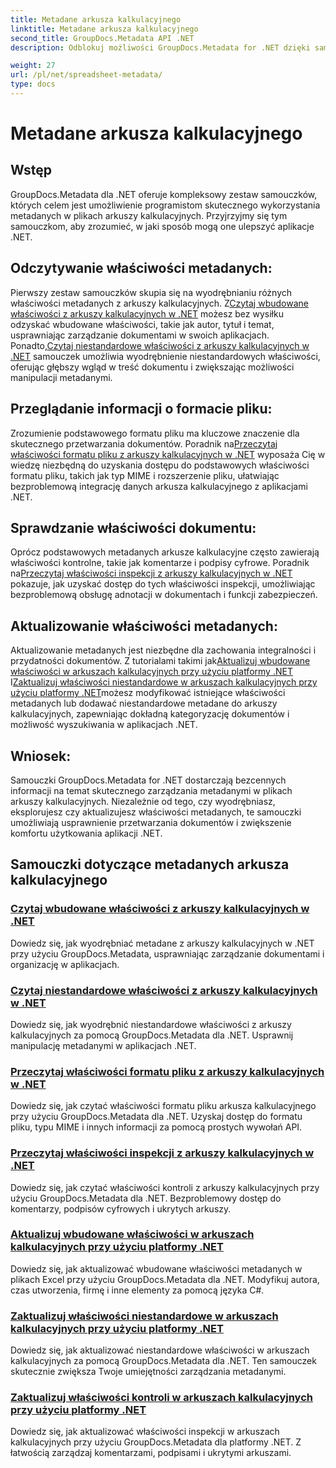 ```yaml
---
title: Metadane arkusza kalkulacyjnego
linktitle: Metadane arkusza kalkulacyjnego
second_title: GroupDocs.Metadata API .NET
description: Odblokuj możliwości GroupDocs.Metadata for .NET dzięki samouczkom dotyczącym odczytywania i aktualizowania właściwości arkusza kalkulacyjnego. Usprawnij manipulację metadanymi w aplikacjach .NET.

weight: 27
url: /pl/net/spreadsheet-metadata/
type: docs
---
```

# Metadane arkusza kalkulacyjnego

## Wstęp

GroupDocs.Metadata dla .NET oferuje kompleksowy zestaw samouczków, których celem jest umożliwienie programistom skutecznego wykorzystania metadanych w plikach arkuszy kalkulacyjnych. Przyjrzyjmy się tym samouczkom, aby zrozumieć, w jaki sposób mogą one ulepszyć aplikacje .NET.

## Odczytywanie właściwości metadanych:
Pierwszy zestaw samouczków skupia się na wyodrębnianiu różnych właściwości metadanych z arkuszy kalkulacyjnych. Z[Czytaj wbudowane właściwości z arkuszy kalkulacyjnych w .NET](./read-built-in-properties-spreadsheets/) możesz bez wysiłku odzyskać wbudowane właściwości, takie jak autor, tytuł i temat, usprawniając zarządzanie dokumentami w swoich aplikacjach. Ponadto,[Czytaj niestandardowe właściwości z arkuszy kalkulacyjnych w .NET](./read-custom-properties-spreadsheets/) samouczek umożliwia wyodrębnienie niestandardowych właściwości, oferując głębszy wgląd w treść dokumentu i zwiększając możliwości manipulacji metadanymi.

## Przeglądanie informacji o formacie pliku:
 Zrozumienie podstawowego formatu pliku ma kluczowe znaczenie dla skutecznego przetwarzania dokumentów. Poradnik na[Przeczytaj właściwości formatu pliku z arkuszy kalkulacyjnych w .NET](./read-file-format-properties-spreadsheets/) wyposaża Cię w wiedzę niezbędną do uzyskania dostępu do podstawowych właściwości formatu pliku, takich jak typ MIME i rozszerzenie pliku, ułatwiając bezproblemową integrację danych arkusza kalkulacyjnego z aplikacjami .NET.

## Sprawdzanie właściwości dokumentu:
Oprócz podstawowych metadanych arkusze kalkulacyjne często zawierają właściwości kontrolne, takie jak komentarze i podpisy cyfrowe. Poradnik na[Przeczytaj właściwości inspekcji z arkuszy kalkulacyjnych w .NET](./read-inspection-properties-spreadsheets/) pokazuje, jak uzyskać dostęp do tych właściwości inspekcji, umożliwiając bezproblemową obsługę adnotacji w dokumentach i funkcji zabezpieczeń.

## Aktualizowanie właściwości metadanych:
 Aktualizowanie metadanych jest niezbędne dla zachowania integralności i przydatności dokumentów. Z tutorialami takimi jak[Aktualizuj wbudowane właściwości w arkuszach kalkulacyjnych przy użyciu platformy .NET](./update-built-in-properties-spreadsheets/) I[Zaktualizuj właściwości niestandardowe w arkuszach kalkulacyjnych przy użyciu platformy .NET](./update-custom-properties-spreadsheets/)możesz modyfikować istniejące właściwości metadanych lub dodawać niestandardowe metadane do arkuszy kalkulacyjnych, zapewniając dokładną kategoryzację dokumentów i możliwość wyszukiwania w aplikacjach .NET.

## Wniosek:
Samouczki GroupDocs.Metadata for .NET dostarczają bezcennych informacji na temat skutecznego zarządzania metadanymi w plikach arkuszy kalkulacyjnych. Niezależnie od tego, czy wyodrębniasz, eksplorujesz czy aktualizujesz właściwości metadanych, te samouczki umożliwiają usprawnienie przetwarzania dokumentów i zwiększenie komfortu użytkowania aplikacji .NET.

## Samouczki dotyczące metadanych arkusza kalkulacyjnego
### [Czytaj wbudowane właściwości z arkuszy kalkulacyjnych w .NET](./read-built-in-properties-spreadsheets/)
Dowiedz się, jak wyodrębniać metadane z arkuszy kalkulacyjnych w .NET przy użyciu GroupDocs.Metadata, usprawniając zarządzanie dokumentami i organizację w aplikacjach.
### [Czytaj niestandardowe właściwości z arkuszy kalkulacyjnych w .NET](./read-custom-properties-spreadsheets/)
Dowiedz się, jak wyodrębnić niestandardowe właściwości z arkuszy kalkulacyjnych za pomocą GroupDocs.Metadata dla .NET. Usprawnij manipulację metadanymi w aplikacjach .NET.
### [Przeczytaj właściwości formatu pliku z arkuszy kalkulacyjnych w .NET](./read-file-format-properties-spreadsheets/)
Dowiedz się, jak czytać właściwości formatu pliku arkusza kalkulacyjnego przy użyciu GroupDocs.Metadata dla .NET. Uzyskaj dostęp do formatu pliku, typu MIME i innych informacji za pomocą prostych wywołań API.
### [Przeczytaj właściwości inspekcji z arkuszy kalkulacyjnych w .NET](./read-inspection-properties-spreadsheets/)
Dowiedz się, jak czytać właściwości kontroli z arkuszy kalkulacyjnych przy użyciu GroupDocs.Metadata dla .NET. Bezproblemowy dostęp do komentarzy, podpisów cyfrowych i ukrytych arkuszy.
### [Aktualizuj wbudowane właściwości w arkuszach kalkulacyjnych przy użyciu platformy .NET](./update-built-in-properties-spreadsheets/)
Dowiedz się, jak aktualizować wbudowane właściwości metadanych w plikach Excel przy użyciu GroupDocs.Metadata dla .NET. Modyfikuj autora, czas utworzenia, firmę i inne elementy za pomocą języka C#.
### [Zaktualizuj właściwości niestandardowe w arkuszach kalkulacyjnych przy użyciu platformy .NET](./update-custom-properties-spreadsheets/)
Dowiedz się, jak aktualizować niestandardowe właściwości w arkuszach kalkulacyjnych za pomocą GroupDocs.Metadata dla .NET. Ten samouczek skutecznie zwiększa Twoje umiejętności zarządzania metadanymi.
### [Zaktualizuj właściwości kontroli w arkuszach kalkulacyjnych przy użyciu platformy .NET](./update-inspection-properties-spreadsheets/)
Dowiedz się, jak aktualizować właściwości inspekcji w arkuszach kalkulacyjnych przy użyciu GroupDocs.Metadata dla platformy .NET. Z łatwością zarządzaj komentarzami, podpisami i ukrytymi arkuszami.